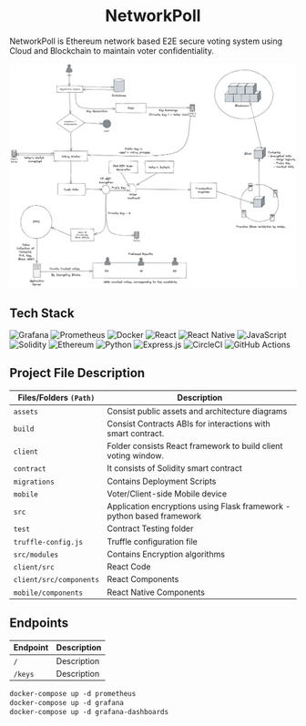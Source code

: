
<div align="center">

<h1>NetworkPoll</h1>

</div>

NetworkPoll is Ethereum network based E2E secure voting system using Cloud and Blockchain to maintain voter confidentiality.

![](/assets/architecture/NEPOLL_ARCH.png)

## Tech Stack
![Grafana](https://img.shields.io/badge/grafana-%23F46800.svg?style=for-the-badge&logo=grafana&logoColor=white)
![Prometheus](https://img.shields.io/badge/Prometheus-E6522C?style=for-the-badge&logo=Prometheus&logoColor=white)
![Docker](https://img.shields.io/badge/docker-%230db7ed.svg?style=for-the-badge&logo=docker&logoColor=white)
![React](https://img.shields.io/badge/react-%2320232a.svg?style=for-the-badge&logo=react&logoColor=%2361DAFB)
![React Native](https://img.shields.io/badge/react_native-%2320232a.svg?style=for-the-badge&logo=react&logoColor=%2361DAFB)
![JavaScript](https://img.shields.io/badge/javascript-%23323330.svg?style=for-the-badge&logo=javascript&logoColor=%23F7DF1E)
![Solidity](https://img.shields.io/badge/Solidity-%23363636.svg?style=for-the-badge&logo=solidity&logoColor=white)
![Ethereum](https://img.shields.io/badge/Ethereum-3C3C3D?style=for-the-badge&logo=Ethereum&logoColor=white)
![Python](https://img.shields.io/badge/python-3670A0?style=for-the-badge&logo=python&logoColor=ffdd54)
![Express.js](https://img.shields.io/badge/express.js-%23404d59.svg?style=for-the-badge&logo=express&logoColor=%2361DAFB)
![CircleCI](https://img.shields.io/badge/circle%20ci-%23161616.svg?style=for-the-badge&logo=circleci&logoColor=white)
![GitHub Actions](https://img.shields.io/badge/github%20actions-%232671E5.svg?style=for-the-badge&logo=githubactions&logoColor=white)

## Project File Description

| Files/Folders `(Path)` | Description |
| -------- | -------- |
| `assets`     | Consist public assets and architecture diagrams    |
| `build`     | Consist Contracts ABIs for interactions with smart contract.    |
| `client`     |   Folder consists React framework to build client voting window.  |
| `contract`     | It consists of Solidity smart contract    | 
| `migrations`     | Contains Deployment Scripts  | 
| `mobile`     | Voter/Client-side Mobile device     |
| `src`     | Application encryptions using Flask framework - python based framework    |
| `test`     | Contract Testing folder    |
| `truffle-config.js`     | Truffle configuration file   |
| `src/modules`     | Contains Encryption algorithms   |
| `client/src`     | React Code    |
| `client/src/components`     | React Components   |
| `mobile/components`     | React Native Components   |


## Endpoints

| Endpoint | Description |
| -------- | -------- |
| `/` | Description |
| `/keys` | Description |


```shell
docker-compose up -d prometheus
docker-compose up -d grafana
docker-compose up -d grafana-dashboards
```